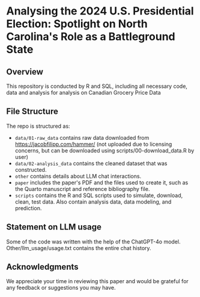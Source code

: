 # Analysing the 2024 U.S. Presidential Election: Spotlight on North Carolina's Role as a Battleground State

## Overview
This repository is conducted by R and SQL, including all necessary code, data and analysis for analysis on Canadian Grocery Price Data

## File Structure

The repo is structured as:

-   `data/01-raw_data` contains raw data downloaded from https://jacobfilipp.com/hammer/ (not uploaded due to licensing concerns, but can be downloaded using scripts/00-download_data.R by user)
-   `data/02-analysis_data` contains the cleaned dataset that was constructed.
-   `other` contains details about LLM chat interactions.
-   `paper` includes the paper's PDF and the files used to create it, such as the Quarto manuscript and reference bibliography file. 
-   `scripts` contains the R and SQL scripts used to simulate, download, clean, test data. Also contain analysis data, data modeling, and prediction.

## Statement on LLM usage
Some of the code was written with the help of the ChatGPT-4o model. Other/llm_usage/usage.txt contains the entire chat history.

## Acknowledgments
We appreciate your time in reviewing this paper and would be grateful for any feedback or suggestions you may have.
